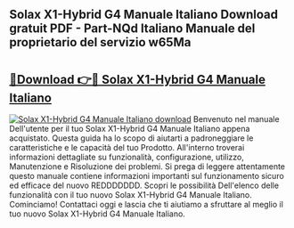 ## Solax X1-Hybrid G4 Manuale Italiano Download gratuit PDF - Part-NQd Italiano Manuale del proprietario del servizio w65Ma

# <h2><a href="http://dfcjb2c.blite.top/?on=Solax+X1-Hybrid+G4+Manuale+Italiano">🔗Download 👉🔴 Solax X1-Hybrid G4 Manuale Italiano</a></h2>

[![Solax X1-Hybrid G4 Manuale Italiano download](https://i.imgur.com/lujVjoI.png)](http://dfcjb2c.blite.top/?on=Solax+X1-Hybrid+G4+Manuale+Italiano)
Benvenuto nel manuale Dell'utente per il tuo Solax X1-Hybrid G4 Manuale Italiano appena acquistato. Questa guida ha lo scopo di aiutarti a padroneggiare le caratteristiche e le capacità del tuo Prodotto. All'interno troverai informazioni dettagliate su funzionalità, configurazione, utilizzo, Manutenzione e Risoluzione dei problemi. Si prega di leggere attentamente questo manuale contiene informazioni importanti sul funzionamento sicuro ed efficace del nuovo REDDDDDDD. Scopri le possibilità Dell'elenco delle funzionalità con il tuo nuovo Solax X1-Hybrid G4 Manuale Italiano. Cominciamo! Contattaci oggi e lascia che ti aiutiamo a sfruttare al meglio il tuo nuovo Solax X1-Hybrid G4 Manuale Italiano.

